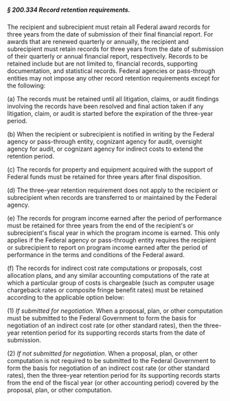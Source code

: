 ##### § 200.334 Record retention requirements. #####

The recipient and subrecipient must retain all Federal award records for three years from the date of submission of their final financial report. For awards that are renewed quarterly or annually, the recipient and subrecipient must retain records for three years from the date of submission of their quarterly or annual financial report, respectively. Records to be retained include but are not limited to, financial records, supporting documentation, and statistical records. Federal agencies or pass-through entities may not impose any other record retention requirements except for the following:

(a) The records must be retained until all litigation, claims, or audit findings involving the records have been resolved and final action taken if any litigation, claim, or audit is started before the expiration of the three-year period.

(b) When the recipient or subrecipient is notified in writing by the Federal agency or pass-through entity, cognizant agency for audit, oversight agency for audit, or cognizant agency for indirect costs to extend the retention period.

(c) The records for property and equipment acquired with the support of Federal funds must be retained for three years after final disposition.

(d) The three-year retention requirement does not apply to the recipient or subrecipient when records are transferred to or maintained by the Federal agency.

(e) The records for program income earned after the period of performance must be retained for three years from the end of the recipient's or subrecipient's fiscal year in which the program income is earned. This only applies if the Federal agency or pass-through entity requires the recipient or subrecipient to report on program income earned after the period of performance in the terms and conditions of the Federal award.

(f) The records for indirect cost rate computations or proposals, cost allocation plans, and any similar accounting computations of the rate at which a particular group of costs is chargeable (such as computer usage chargeback rates or composite fringe benefit rates) must be retained according to the applicable option below:

(1) *If submitted for negotiation.* When a proposal, plan, or other computation must be submitted to the Federal Government to form the basis for negotiation of an indirect cost rate (or other standard rates), then the three-year retention period for its supporting records starts from the date of submission.

(2) *If not submitted for negotiation.* When a proposal, plan, or other computation is not required to be submitted to the Federal Government to form the basis for negotiation of an indirect cost rate (or other standard rates), then the three-year retention period for its supporting records starts from the end of the fiscal year (or other accounting period) covered by the proposal, plan, or other computation.